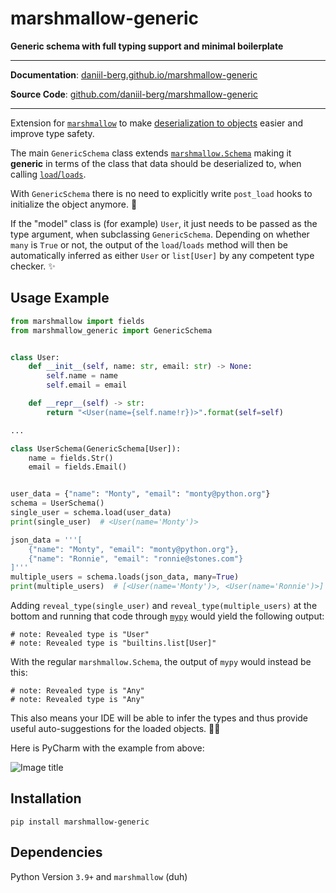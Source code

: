 # marshmallow-generic

**Generic schema with full typing support and minimal boilerplate**

---

**Documentation**: <a href="http://daniil-berg.github.io/marshmallow-generic" target="_blank"> daniil-berg.github.io/marshmallow-generic </a>

**Source Code**: <a href="https://github.com/daniil-berg/marshmallow-generic" target="_blank"> github.com/daniil-berg/marshmallow-generic </a>

---

Extension for <a href="https://github.com/marshmallow-code/marshmallow" target="_blank">`marshmallow`</a> to make <a href="https://marshmallow.readthedocs.io/en/stable/quickstart.html#deserializing-to-objects" target="_blank">deserialization to objects</a> easier and improve type safety.

The main `GenericSchema` class extends <a href="https://marshmallow.readthedocs.io/en/stable/marshmallow.schema.html#marshmallow.schema.Schema" target="_blank">`marshmallow.Schema`</a> making it **generic** in terms of the class that data should be deserialized to, when calling <a href="https://marshmallow.readthedocs.io/en/stable/marshmallow.schema.html#marshmallow.schema.Schema.load" target="_blank">`load`/`loads`</a>.

With `GenericSchema` there is no need to explicitly write `post_load` hooks to initialize the object anymore. 🎉

If the "model" class is (for example) `User`, it just needs to be passed as the type argument, when subclassing `GenericSchema`. Depending on whether `many` is `True` or not, the output of the `load`/`loads` method will then be automatically inferred as either `User` or `list[User]` by any competent type checker. ✨

## Usage Example

```python
from marshmallow import fields
from marshmallow_generic import GenericSchema


class User:
    def __init__(self, name: str, email: str) -> None:
        self.name = name
        self.email = email

    def __repr__(self) -> str:
        return "<User(name={self.name!r})>".format(self=self)

...

class UserSchema(GenericSchema[User]):
    name = fields.Str()
    email = fields.Email()


user_data = {"name": "Monty", "email": "monty@python.org"}
schema = UserSchema()
single_user = schema.load(user_data)
print(single_user)  # <User(name='Monty')>

json_data = '''[
    {"name": "Monty", "email": "monty@python.org"},
    {"name": "Ronnie", "email": "ronnie@stones.com"}
]'''
multiple_users = schema.loads(json_data, many=True)
print(multiple_users)  # [<User(name='Monty')>, <User(name='Ronnie')>]
```

Adding `reveal_type(single_user)` and `reveal_type(multiple_users)` at the bottom and running that code through <a href="https://mypy.readthedocs.io/en/stable/" target="_blank">`mypy`</a> would yield the following output:

```
# note: Revealed type is "User"
# note: Revealed type is "builtins.list[User]"
```

With the regular `marshmallow.Schema`, the output of `mypy` would instead be this:

```
# note: Revealed type is "Any"
# note: Revealed type is "Any"
```

This also means your IDE will be able to infer the types and thus provide useful auto-suggestions for the loaded objects. 👨‍💻

Here is PyCharm with the example from above:

![Image title](http://daniil-berg.github.io/marshmallow-generic/img/ide_suggestion_user.png)

## Installation

`pip install marshmallow-generic`

## Dependencies

Python Version `3.9+` and `marshmallow` (duh)

